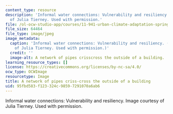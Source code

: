 ```yaml
---
content_type: resource
description: 'Informal water connections: Vulnerability and resiliency. Image courtesy
  of Julia Tierney. Used with permission.'
file: /ol-ocw-studio-app/courses/11-941-urban-climate-adaptation-spring-2011/95fbd583f123324c98597291070a6ab6_11-941s11.jpg
file_size: 64464
file_type: image/jpeg
image_metadata:
  caption: 'Informal water connections: Vulnerability and resiliency. (Image courtesy
    of Julia Tierney. Used with permission.)'
  credit: ''
  image-alt: A network of pipes crisscross the outside of a building.
learning_resource_types: []
license: https://creativecommons.org/licenses/by-nc-sa/4.0/
ocw_type: OCWImage
resourcetype: Image
title: A network of pipes criss-cross the outside of a building
uid: 95fbd583-f123-324c-9859-7291070a6ab6
---
```

Informal water connections: Vulnerability and resiliency. Image courtesy of Julia Tierney. Used with permission.